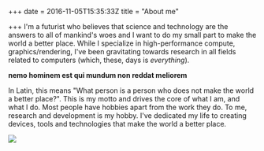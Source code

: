 +++
date = 2016-11-05T15:35:33Z
title = "About me"

+++
I'm a futurist who believes that science and technology are the answers to all of mankind's woes and I want to do my small part to make the world a better place. While I specialize in high-performance compute, graphics/rendering, I've been gravitating towards research in all fields related to computers (which, these, days is _everything_).

**nemo hominem est qui mundum non reddat meliorem**

In Latin, this means "What person is a person who does not make the world a better place?". This is my motto and drives the core of what I am, and what I do. Most people have hobbies apart from the work they do. To me, research and development is my hobby. I've dedicated my life to creating devices, tools and technologies that make the world a better place.

![](/uploads/ani-small.jpg)